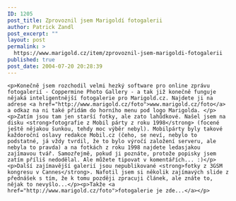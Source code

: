```yaml
---
ID: 1205
post_title: Zprovoznil jsem Marigoldí fotogalerii
author: Patrick Zandl
post_excerpt: ""
layout: post
permalink: >
  https://www.marigold.cz/item/zprovoznil-jsem-marigoldi-fotogalerii
published: true
post_date: 2004-07-20 20:28:39
---
```

	<p>Konečně jsem rozchodil velmi hezký software pro online zprávu fotogalerií - Coppermine Photo Gallery - a tak již konečně funguje nějaká inteligentnější fotogalerie pro Marigold.cz. Najdete ji na adrese <a href="http://www.marigold.cz/foto">www.marigold.cz/foto</a> a odkaz na ni také přidám do horního menu pod logo Marigolda. </p><p>Zatím jsou tam jen starší fotky, ale zato lahůdkové. Našel jsem na disku <strong>fotografie z Mobil párty z roku 1998</strong> (focené ještě nějakou šunkou, tehdy moc výběr nebyl). Mobilpárty byly takové každoroční oslavy redakce Mobil.cz (čeho, se neví, nebylo to podstatné, já vždy tvrdil, že to bylo výročí založení serveru, ale nebyla to pravda) a na fotkách z roku 1998 najdete ledasjakou zajímavou tvář. Samozřejmě, pokud ji poznáte, protože popisky jsem zatím příliš nedodělal. Ale můžete tipovat v komentářích... :)</p><p>Další zajímavější galerií jsou nepublikované <strong>fotky z 3GSM kongresu v Cannes</strong>. Nafotil jsem si několik zajímavých slide z přednášek s tím, že k tomu později zpracuji článek, ale znáte to, nějak to nevyšlo...</p><p>Takže <a href="http://www.marigold.cz/foto">fotogalerie je zde...</a></p>